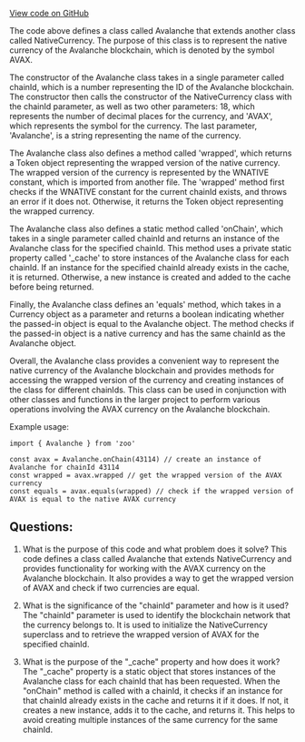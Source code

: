[View code on GitHub](zoo-labs/zoo/blob/master/zdk/src/entities/Native/Avalanche.ts)

The code above defines a class called Avalanche that extends another class called NativeCurrency. The purpose of this class is to represent the native currency of the Avalanche blockchain, which is denoted by the symbol AVAX. 

The constructor of the Avalanche class takes in a single parameter called chainId, which is a number representing the ID of the Avalanche blockchain. The constructor then calls the constructor of the NativeCurrency class with the chainId parameter, as well as two other parameters: 18, which represents the number of decimal places for the currency, and 'AVAX', which represents the symbol for the currency. The last parameter, 'Avalanche', is a string representing the name of the currency.

The Avalanche class also defines a method called 'wrapped', which returns a Token object representing the wrapped version of the native currency. The wrapped version of the currency is represented by the WNATIVE constant, which is imported from another file. The 'wrapped' method first checks if the WNATIVE constant for the current chainId exists, and throws an error if it does not. Otherwise, it returns the Token object representing the wrapped currency.

The Avalanche class also defines a static method called 'onChain', which takes in a single parameter called chainId and returns an instance of the Avalanche class for the specified chainId. This method uses a private static property called '_cache' to store instances of the Avalanche class for each chainId. If an instance for the specified chainId already exists in the cache, it is returned. Otherwise, a new instance is created and added to the cache before being returned.

Finally, the Avalanche class defines an 'equals' method, which takes in a Currency object as a parameter and returns a boolean indicating whether the passed-in object is equal to the Avalanche object. The method checks if the passed-in object is a native currency and has the same chainId as the Avalanche object.

Overall, the Avalanche class provides a convenient way to represent the native currency of the Avalanche blockchain and provides methods for accessing the wrapped version of the currency and creating instances of the class for different chainIds. This class can be used in conjunction with other classes and functions in the larger project to perform various operations involving the AVAX currency on the Avalanche blockchain. 

Example usage:

```
import { Avalanche } from 'zoo'

const avax = Avalanche.onChain(43114) // create an instance of Avalanche for chainId 43114
const wrapped = avax.wrapped // get the wrapped version of the AVAX currency
const equals = avax.equals(wrapped) // check if the wrapped version of AVAX is equal to the native AVAX currency
```
## Questions: 
 1. What is the purpose of this code and what problem does it solve?
   This code defines a class called Avalanche that extends NativeCurrency and provides functionality for working with the AVAX currency on the Avalanche blockchain. It also provides a way to get the wrapped version of AVAX and check if two currencies are equal.

2. What is the significance of the "chainId" parameter and how is it used?
   The "chainId" parameter is used to identify the blockchain network that the currency belongs to. It is used to initialize the NativeCurrency superclass and to retrieve the wrapped version of AVAX for the specified chainId.

3. What is the purpose of the "_cache" property and how does it work?
   The "_cache" property is a static object that stores instances of the Avalanche class for each chainId that has been requested. When the "onChain" method is called with a chainId, it checks if an instance for that chainId already exists in the cache and returns it if it does. If not, it creates a new instance, adds it to the cache, and returns it. This helps to avoid creating multiple instances of the same currency for the same chainId.